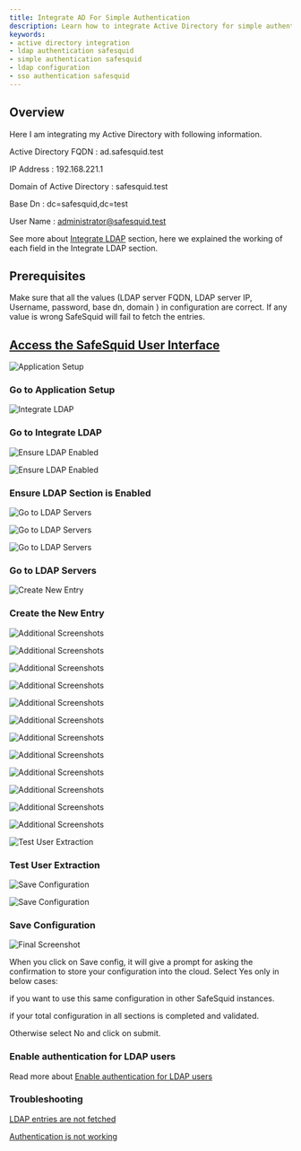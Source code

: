 ```yaml
---
title: Integrate AD For Simple Authentication
description: Learn how to integrate Active Directory for simple authentication in SafeSquid, including configuration, enabling LDAP, and troubleshooting.
keywords:
- active directory integration
- ldap authentication safesquid
- simple authentication safesquid
- ldap configuration
- sso authentication safesquid
---
```


## Overview

Here I am integrating my Active Directory with following information. 

Active Directory FQDN : ad.safesquid.test

IP Address : 192.168.221.1

Domain of Active Directory : safesquid.test

Base Dn : dc=safesquid,dc=test

User Name : administrator@safesquid.test

See more about [Integrate LDAP](https://help.safesquid.com/portal/en/kb/articles/1-2-integration-of-ldap) section, here we explained the working of each field in the Integrate LDAP section. 

## Prerequisites

Make sure that all the values (LDAP server FQDN, LDAP server IP, Username, password, base dn, domain ) in configuration are correct. If any value is wrong SafeSquid will fail to fetch the entries.

## [Access the SafeSquid User Interface](/docs/08-SafeSquid%20Interface/Accessing%20the%20SafeSquid%20Interface.md)

![Application Setup](/img/How_To/Integrate_Active_Directory_For_Simple_Authentication/image1.webp)

### Go to Application Setup



![Integrate LDAP](/img/How_To/Integrate_Active_Directory_For_Simple_Authentication/image2.webp)

### Go to Integrate LDAP



![Ensure LDAP Enabled](/img/How_To/Integrate_Active_Directory_For_Simple_Authentication/image3.webp)

![Ensure LDAP Enabled](/img/How_To/Integrate_Active_Directory_For_Simple_Authentication/image4.webp)

### Ensure LDAP Section is Enabled



![Go to LDAP Servers](/img/How_To/Integrate_Active_Directory_For_Simple_Authentication/image5.webp)

![Go to LDAP Servers](/img/How_To/Integrate_Active_Directory_For_Simple_Authentication/image6.webp)

![Go to LDAP Servers](/img/How_To/Integrate_Active_Directory_For_Simple_Authentication/image7.webp)

### Go to LDAP Servers

![Create New Entry](/img/How_To/Integrate_Active_Directory_For_Simple_Authentication/image8.webp)

### Create the New Entry



![Additional Screenshots](/img/How_To/Integrate_Active_Directory_For_Simple_Authentication/image9.webp)

![Additional Screenshots](/img/How_To/Integrate_Active_Directory_For_Simple_Authentication/image10.webp)

![Additional Screenshots](/img/How_To/Integrate_Active_Directory_For_Simple_Authentication/image11.webp)

![Additional Screenshots](/img/How_To/Integrate_Active_Directory_For_Simple_Authentication/image12.webp)

![Additional Screenshots](/img/How_To/Integrate_Active_Directory_For_Simple_Authentication/image13.webp)

![Additional Screenshots](/img/How_To/Integrate_Active_Directory_For_Simple_Authentication/image14.webp)

![Additional Screenshots](/img/How_To/Integrate_Active_Directory_For_Simple_Authentication/image15.webp)

![Additional Screenshots](/img/How_To/Integrate_Active_Directory_For_Simple_Authentication/image16.webp)

![Additional Screenshots](/img/How_To/Integrate_Active_Directory_For_Simple_Authentication/image17.webp)

![Additional Screenshots](/img/How_To/Integrate_Active_Directory_For_Simple_Authentication/image18.webp)

![Additional Screenshots](/img/How_To/Integrate_Active_Directory_For_Simple_Authentication/image19.webp)

![Additional Screenshots](/img/How_To/Integrate_Active_Directory_For_Simple_Authentication/image20.webp)



![Test User Extraction](/img/How_To/Integrate_Active_Directory_For_Simple_Authentication/image21.webp)

### Test User Extraction



![Save Configuration](/img/How_To/Integrate_Active_Directory_For_Simple_Authentication/image22.webp)

![Save Configuration](/img/How_To/Integrate_Active_Directory_For_Simple_Authentication/image23.webp)

### Save Configuration

![Final Screenshot](/img/How_To/Integrate_Active_Directory_For_Simple_Authentication/image24.webp)

When you click on Save config, it will give a prompt for asking the confirmation to store your configuration into the cloud.
Select Yes only in below cases:

if you want to use this same configuration in other SafeSquid instances.

if your total configuration in all sections is completed and validated. 

Otherwise select No and click on submit.

### Enable authentication for LDAP users

Read more about [Enable authentication for LDAP users](https://help.safesquid.com/portal/en/kb/articles/enable-authentication-for-ldap-users)

### Troubleshooting

[LDAP entries are not fetched](https://help.safesquid.com/portal/en/kb/articles/ldap-entries-are-not-fetched)

[Authentication is not working](https://help.safesquid.com/portal/en/kb/articles/authentication-is-not-working)

